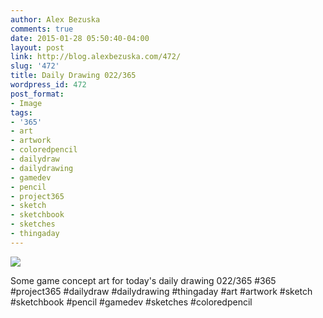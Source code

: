 ```yaml
---
author: Alex Bezuska
comments: true
date: 2015-01-28 05:50:40-04:00
layout: post
link: http://blog.alexbezuska.com/472/
slug: '472'
title: Daily Drawing 022/365
wordpress_id: 472
post_format:
- Image
tags:
- '365'
- art
- artwork
- coloredpencil
- dailydraw
- dailydrawing
- gamedev
- pencil
- project365
- sketch
- sketchbook
- sketches
- thingaday
---
```


![](/images/2015/01/tumblr_nivhkhKnrQ1u11b0ro1_1280.jpg)

Some game concept art for today's daily drawing 022/365 #365 #project365 #dailydraw #dailydrawing #thingaday #art #artwork #sketch #sketchbook #pencil #gamedev #sketches #coloredpencil
